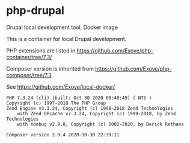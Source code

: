 # php-drupal

Drupal local development tool, Docker image

This is a container for local Drupal development. 

PHP extensions are listed in 
https://github.com/Exove/php-container/tree/7.3/

Composer version is inherited from
https://github.com/Exove/php-composer/tree/7.3

See https://github.com/Exove/local-docker/

    PHP 7.3.24 (cli) (built: Oct 30 2020 00:48:49) ( NTS )
    Copyright (c) 1997-2018 The PHP Group
    Zend Engine v3.3.24, Copyright (c) 1998-2018 Zend Technologies
        with Zend OPcache v7.3.24, Copyright (c) 1999-2018, by Zend Technologies
        with Xdebug v2.9.8, Copyright (c) 2002-2020, by Derick Rethans

    Composer version 2.0.4 2020-10-30 22:39:11
